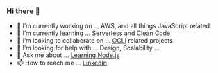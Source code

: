 ### Hi there 👋

- 🔭 I’m currently working on ... AWS, and all things JavaScript related.
- 🌱 I’m currently learning ... Serverless and Clean Code
- 👯 I’m looking to collaborate on ... [OCLI](https://oclif.io/) related projects
- 🤔 I’m looking for help with ... Design, Scalability ...
- 💬 Ask me about ... [Learning Node.js](https://dev.to/meddy672/what-is-nodejs-2fa6)
- 📫 How to reach me ... [LinkedIn](https://www.linkedin.com/in/meddy672/)

